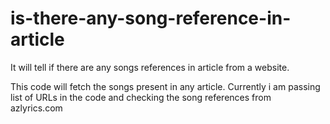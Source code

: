 # is-there-any-song-reference-in-article
It will tell if there are any songs references in article from a website.


This code will fetch the songs present in any article. Currently i am passing list of URLs in the code and checking the song references from azlyrics.com
